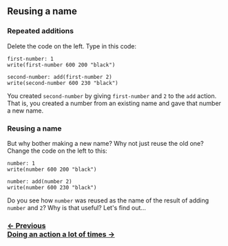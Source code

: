 ## Reusing a name

### Repeated additions

Delete the code on the left. Type in this code:

```
first-number: 1
write(first-number 600 200 "black")

second-number: add(first-number 2)
write(second-number 600 230 "black")
```

You created `second-number` by giving `first-number` and `2` to the `add` action.  That is, you created a number from an existing name and gave that number a new name.

### Reusing a name

But why bother making a new name? Why not just reuse the old one? Change the code on the left to this:

```
number: 1
write(number 600 200 "black")

number: add(number 2)
write(number 600 230 "black")
```

Do you see how `number` was reused as the name of the result of adding `number` and `2`? Why is that useful? Let's find out...

### [← Previous](#naming-the-result-of-an-action) <div class="next">[Doing an action a lot of times →](#doing-an-action-a-lot-of-times)</div>
